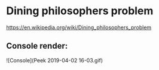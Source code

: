  # Dining philosophers problem

https://en.wikipedia.org/wiki/Dining_philosophers_problem

## Console render:

![Console](Peek 2019-04-02 16-03.gif)
